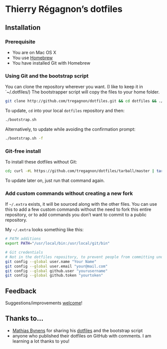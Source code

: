 # Thierry Régagnon’s dotfiles

## Installation

### Prerequisite

* You are on Mac OS X
* You use [Homebrew](http://brew.sh/)
* You have installed Git with Homebrew

### Using Git and the bootstrap script

You can clone the repository wherever you want. (I like to keep it in `~/.dotfiles/) The bootstrapper script will copy the files to your home folder.

```bash
git clone http://github.com/tregagnon/dotfiles.git && cd dotfiles && ./bootstrap.sh
```

To update, `cd` into your local `dotfiles` repository and then:

```bash
./bootstrap.sh
```

Alternatively, to update while avoiding the confirmation prompt:

```bash
./bootstrap.sh -f
```

### Git-free install

To install these dotfiles without Git:

```bash
cd; curl -#L https://github.com/tregagnon/dotfiles/tarball/master | tar -xzv --strip-components 1 --exclude={README.md,bootstrap.sh}
```

To update later on, just run that command again.

### Add custom commands without creating a new fork

If `~/.extra` exists, it will be sourced along with the other files. You can use this to add a few custom commands without the need to fork this entire repository, or to add commands you don’t want to commit to a public repository.

My `~/.extra` looks something like this:

```bash
# PATH additions
export PATH="/usr/local/bin:/usr/local/git/bin"

# Git credentials
# Not in the dotfiles repository, to prevent people from committing under my name
git config --global user.name "Your Name"
git config --global user.email "your@mail.com"
git config --global github.user "yourusername"
git config --global github.token "yourtoken"
```

## Feedback

Suggestions/improvements
[welcome](https://github.com/tregagnon/dotfiles/issues)!

## Thanks to…

* [Mathias Bynens](http://mathiasbynens.be/) for sharing his [dotfiles](https://github.com/mathiasbynens/dotfiles) and the bootstrap script
* anyone who published their dotfiles on GitHub with comments. I am learning a lot thanks to you!

